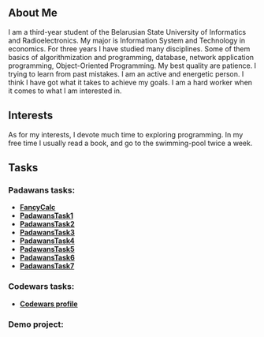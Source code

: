 ## About Me

I am a third-year student of the Belarusian State University of Informatics and Radioelectronics. 
My major is Information System and Technology in economics. For three years I have studied many disciplines. 
Some of them basics of algorithmization and programming, database, network application programming, Object-Oriented Programming.
My best quality are patience. I trying to learn from past mistakes. 
I am an active and energetic person. I think I have got what it takes to achieve my goals. 
I am a hard worker when it comes to what I am interested in. 

## Interests

As for my interests, I devote much time to exploring programming. 
In my free time I usually read a book, and go to the swimming-pool twice a week.

## Tasks

### Padawans tasks:

- [**FancyCalc**](https://github.com/lenavakr/FancyCalc)
- [**PadawansTask1**](https://github.com/lenavakr/PadawansTask1)
- [**PadawansTask2**](https://github.com/lenavakr/PadawansTask2)
- [**PadawansTask3**](https://github.com/lenavakr/PadawansTask3)
- [**PadawansTask4**](https://github.com/lenavakr/PadawansTask4)
- [**PadawansTask5**](https://github.com/lenavakr/PadawansTask5)
- [**PadawansTask6**](https://github.com/lenavakr/PadawansTask6)
- [**PadawansTask7**](https://github.com/lenavakr/PadawansTask7)

### Codewars tasks:

- [**Codewars profile**](https://www.codewars.com/users/lenavakr)

### Demo project:

